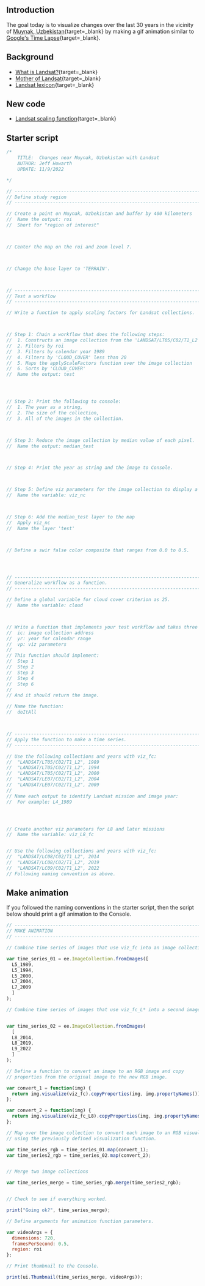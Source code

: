 ## Introduction    

The goal today is to visualize changes over the last 30 years in the vicinity of [Muynak, Uzbekistan](https://www.nytimes.com/2018/08/09/world/asia/aral-sea-disappearing-uzbekistan.html){target=_blank} by making a gif animation similar to [Google's Time Lapse](https://earthengine.google.com/timelapse/){target=_blank}.  

## Background   

- [What is Landsat?](../concepts/what_is_landsat.md){target=_blank}  
- [Mother of Landsat](../concepts/mother_of_landsat.md){target=_blank}  
- [Landsat lexicon](../concepts/landsat_lexicon.md){target=_blank}  

## New code  

- [Landsat scaling function](../code/ic/landsat_scaling_function.md){target=_blank}    


## Starter script    

```js
/*
    TITLE:  Changes near Muynak, Uzbekistan with Landsat  
    AUTHOR: Jeff Howarth  
    UPDATE: 11/9/2022  

*/

// -----------------------------------------------------------------------------------
// Define study region
// -----------------------------------------------------------------------------------

// Create a point on Muynak, Uzbekistan and buffer by 400 kilometers
//  Name the output: roi
//  Short for "region of interest"  



// Center the map on the roi and zoom level 7.  



// Change the base layer to 'TERRAIN'.  



// -----------------------------------------------------------------------------------
// Test a workflow
// -----------------------------------------------------------------------------------

// Write a function to apply scaling factors for Landsat collections.



// Step 1: Chain a workflow that does the following steps:  
//  1. Constructs an image collection from the 'LANDSAT/LT05/C02/T1_L2' address
//  2. Filters by roi
//  3. Filters by calendar year 1989
//  4. Filters by 'CLOUD_COVER' less than 20
//  5. Maps the applyScaleFactors function over the image collection
//  6. Sorts by 'CLOUD_COVER'
//  Name the output: test




// Step 2: Print the following to console:
//  1. The year as a string,
//  2. The size of the collection,
//  3. All of the images in the collection.   



// Step 3: Reduce the image collection by median value of each pixel.
//  Name the output: median_test  



// Step 4: Print the year as string and the image to Console.



// Step 5: Define viz parameters for the image collection to display a natural color composite from 0.0 and 0.3.
//  Name the variable: viz_nc  



// Step 6: Add the median_test layer to the map
//  Apply viz_nc
//  Name the layer 'test'



// Define a swir false color composite that ranges from 0.0 to 0.5.  




// -----------------------------------------------------------------------------------
// Generalize workflow as a function.
// -----------------------------------------------------------------------------------

// Define a global variable for cloud cover criterion as 25.
//  Name the variable: cloud



// Write a function that implements your test workflow and takes three arguments:
//  ic: image collection address
//  yr: year for calendar range
//  vp: viz parameters
//
// This function should implement:
//  Step 1
//  Step 2
//  Step 3
//  Step 4
//  Step 6
//
// And it should return the image.

// Name the function:
//  doItAll



// -----------------------------------------------------------------------------------
// Apply the function to make a time series.
// -----------------------------------------------------------------------------------

// Use the following collections and years with viz_fc:
//  "LANDSAT/LT05/C02/T1_L2", 1989
//  "LANDSAT/LT05/C02/T1_L2", 1994
//  "LANDSAT/LT05/C02/T1_L2", 2000
//  "LANDSAT/LE07/C02/T1_L2", 2004
//  "LANDSAT/LE07/C02/T1_L2", 2009
//
// Name each output to identify Landsat mission and image year:
//  For example: L4_1989




// Create another viz parameters for L8 and later missions
//  Name the variable: viz_L8_fc


// Use the following collections and years with viz_fc:
//  "LANDSAT/LC08/C02/T1_L2", 2014
//  "LANDSAT/LC08/C02/T1_L2", 2019
//  "LANDSAT/LC09/C02/T1_L2", 2022
// Following naming convention as above.

```

## Make animation

If you followed the naming conventions in the starter script, then the script below should print a gif animation to the Console.  

```js
// -----------------------------------------------------------------------------------
// MAKE ANIMATION
// -----------------------------------------------------------------------------------

// Combine time series of images that use viz_fc into an image collection;

var time_series_01 = ee.ImageCollection.fromImages([
  L5_1989,
  L5_1994,
  L5_2000,
  L7_2004,
  L7_2009
  ]
);

// Combine time series of images that use viz_fc_L* into a second image collection;


var time_series_02 = ee.ImageCollection.fromImages(
  [
  L8_2014,
  L8_2019,
  L9_2022
  ]
);

// Define a function to convert an image to an RGB image and copy
// properties from the original image to the new RGB image.

var convert_1 = function(img) {
  return img.visualize(viz_fc).copyProperties(img, img.propertyNames());
};

var convert_2 = function(img) {
  return img.visualize(viz_fc_L8).copyProperties(img, img.propertyNames());
};

// Map over the image collection to convert each image to an RGB visualization
// using the previously defined visualization function.

var time_series_rgb = time_series_01.map(convert_1);
var time_series2_rgb = time_series_02.map(convert_2);


// Merge two image collections

var time_series_merge = time_series_rgb.merge(time_series2_rgb);  


// Check to see if everything worked.

print("Going ok?", time_series_merge);

// Define arguments for animation function parameters.

var videoArgs = {
  dimensions: 720,
  framesPerSecond: 0.5,
  region: roi
};

// Print thumbnail to the Console.

print(ui.Thumbnail(time_series_merge, videoArgs));

```
